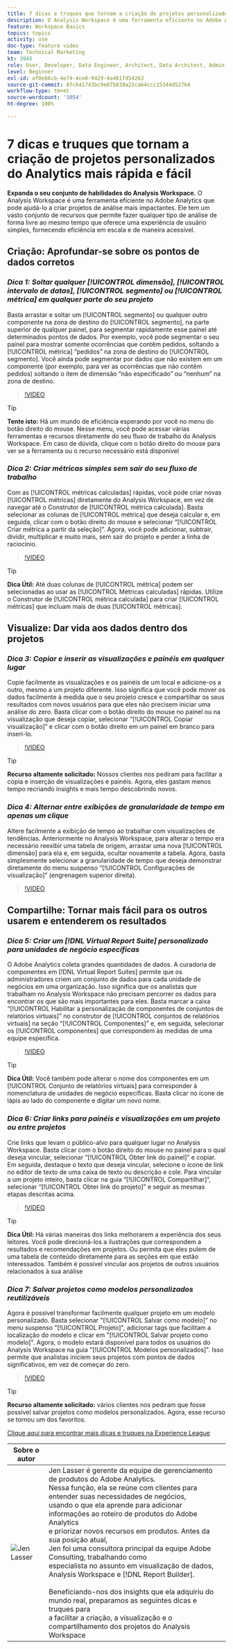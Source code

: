 ```yaml
---
title: 7 dicas e truques que tornam a criação de projetos personalizados do Analytics mais rápida e fácil
description: O Analysis Workspace é uma ferramenta eficiente no Adobe Analytics que pode ajudá-lo a criar projetos de análise mais impactantes. Ele tem um vasto conjunto de recursos que permite fazer qualquer tipo de análise de forma livre ao mesmo tempo que oferece uma experiência de usuário simples, fornecendo eficiência em escala e de maneira acessível.
feature: Workspace Basics
topics: topics
activity: use
doc-type: feature video
team: Technical Marketing
kt: 3945
role: User, Developer, Data Engineer, Architect, Data Architect, Admin, Leader
level: Beginner
exl-id: af0e66cb-4e74-4ce0-9429-4a461fd54263
source-git-commit: 8fc641743bc9e07b838a22ca64ccc15344d52764
workflow-type: tm+mt
source-wordcount: '1054'
ht-degree: 100%

---
```


# 7 dicas e truques que tornam a criação de projetos personalizados do Analytics mais rápida e fácil

**Expanda o seu conjunto de habilidades do Analysis Workspace.**
O Analysis Workspace é uma ferramenta eficiente no Adobe Analytics que pode ajudá-lo a criar projetos de análise mais impactantes. Ele tem um vasto conjunto de recursos que permite fazer qualquer tipo de análise de forma livre ao mesmo tempo que oferece uma experiência de usuário simples, fornecendo eficiência em escala e de maneira acessível.

## Criação: Aprofundar-se sobre os pontos de dados corretos

### ***Dica 1: Soltar qualquer [!UICONTROL dimensão], [!UICONTROL intervalo de datas], [!UICONTROL segmento] ou [!UICONTROL métrica] em qualquer parte do seu projeto***

Basta arrastar e soltar um [!UICONTROL segmento] ou qualquer outro componente na zona de destino do [!UICONTROL segmento], na parte superior de qualquer painel, para segmentar rapidamente esse painel até determinados pontos de dados. Por exemplo, você pode segmentar o seu painel para mostrar somente ocorrências que contêm pedidos, soltando a [!UICONTROL métrica] “pedidos” na zona de destino do [!UICONTROL segmento]. Você ainda pode segmentar por dados que não existem em um componente (por exemplo, para ver as ocorrências que não contêm pedidos) soltando o item de dimensão “não especificado” ou “nenhum” na zona de destino.

>[!VIDEO](https://video.tv.adobe.com/v/24036/?quality=12&learn=on)

>[!TIP]
>
>**Tente isto:** Há um mundo de eficiência esperando por você no menu do botão direito do mouse. Nesse menu, você pode acessar várias ferramentas e recursos diretamente do seu fluxo de trabalho do Analysis Workspace. Em caso de dúvida, clique com o botão direito do mouse para ver se a ferramenta ou o recurso necessário está disponível

### ***Dica 2: Criar métricas simples sem sair do seu fluxo de trabalho***

Com as [!UICONTROL métricas calculadas] rápidas, você pode criar novas [!UICONTROL métricas] diretamente do Analysis Workspace, em vez de navegar até o Construtor de [!UICONTROL métrica calculada]. Basta selecionar as colunas de [!UICONTROL métrica] que deseja calcular e, em seguida, clicar com o botão direito do mouse e selecionar “[!UICONTROL Criar métrica a partir da seleção]”. Agora, você pode adicionar, subtrair, dividir, multiplicar e muito mais, sem sair do projeto e perder a linha de raciocínio.

>[!VIDEO](https://video.tv.adobe.com/v/23126/?quality=12&learn=on)

>[!TIP]
>
>**Dica Útil:** Até duas colunas de [!UICONTROL métrica] podem ser selecionadas ao usar as [!UICONTROL Métricas calculadas] rápidas. Utilize o Construtor de [!UICONTROL métrica calculada] para criar [!UICONTROL métricas] que incluam mais de duas [!UICONTROL métricas].

## Visualize: Dar vida aos dados dentro dos projetos

### ***Dica 3: Copiar e inserir as visualizações e painéis em qualquer lugar***

Copie facilmente as visualizações e os painéis de um local e adicione-os a outro, mesmo a um projeto diferente. Isso significa que você pode mover os dados facilmente à medida que o seu projeto cresce e compartilhar os seus resultados com novos usuários para que eles não precisem iniciar uma análise do zero. Basta clicar com o botão direito do mouse no painel ou na visualização que deseja copiar, selecionar “[!UICONTROL Copiar visualização]” e clicar com o botão direito em um painel em branco para inseri-lo.

>[!VIDEO](https://video.tv.adobe.com/v/23230/?quality=12&learn=on)

>[!TIP]
>
>**Recurso altamente solicitado:** Nossos clientes nos pediram para facilitar a cópia e inserção de visualizações e painéis. Agora, eles gastam menos tempo recriando insights e mais tempo descobrindo novos.

### ***Dica 4: Alternar entre exibições de granularidade de tempo em apenas um clique***

Altere facilmente a exibição de tempo ao trabalhar com visualizações de tendências. Anteriormente no Analysis Workspace, para alterar o tempo era necessário reexibir uma tabela de origem, arrastar uma nova [!UICONTROL dimensão] para ela e, em seguida, ocultar novamente a tabela. Agora, basta simplesmente selecionar a granularidade de tempo que deseja demonstrar diretamente do menu suspenso “[!UICONTROL Configurações de visualização]” (engrenagem superior direita).

>[!VIDEO](https://video.tv.adobe.com/v/23548/?quality=12&learn=on)

## Compartilhe: Tornar mais fácil para os outros usarem e entenderem os resultados

### ***Dica 5: Criar um [!DNL Virtual Report Suite] personalizado para unidades de negócio específicas***

O Adobe Analytics coleta grandes quantidades de dados. A curadoria de componentes em [!DNL Virtual Report Suites] permite que os administradores criem um conjunto de dados para cada unidade de negócios em uma organização. Isso significa que os analistas que trabalham no Analysis Workspace não precisam percorrer os dados para encontrar os que são mais importantes para eles. Basta marcar a caixa “[!UICONTROL Habilitar a personalização de componentes de conjuntos de relatórios virtuais]” no construtor de [!UICONTROL conjuntos de relatórios virtuais] na seção “[!UICONTROL Componentes]” e, em seguida, selecionar os [!UICONTROL componentes] que correspondem às medidas de uma equipe específica.

>[!VIDEO](https://video.tv.adobe.com/v/23544/?quality=12&learn=on)

>[!TIP]
>
>**Dica Útil:** Você também pode alterar o nome dos componentes em um [!UICONTROL Conjunto de relatórios virtuais] para corresponder à nomenclatura de unidades de negócio específicas. Basta clicar no ícone de lápis ao lado do componente e digitar um novo nome.

### ***Dica 6: Criar links para painéis e visualizações em um projeto ou entre projetos***

Crie links que levam o público-alvo para qualquer lugar no Analysis Workspace. Basta clicar com o botão direito do mouse no painel para o qual deseja vincular, selecionar “[!UICONTROL Obter link do painel]” e copiar. Em seguida, destaque o texto que deseja vincular, selecione o ícone de link no editor de texto de uma caixa de texto ou descrição e cole. Para vincular a um projeto inteiro, basta clicar na guia “[!UICONTROL Compartilhar]”, selecionar “[!UICONTROL Obter link do projeto]” e seguir as mesmas etapas descritas acima.

>[!VIDEO](https://video.tv.adobe.com/v/23724/?quality=12&learn=on)

>[!TIP]
>
>**Dica Útil:** Há várias maneiras dos links melhorarem a experiência dos seus leitores. Você pode direcioná-los a ilustrações que correspondem a resultados e recomendações em projetos. Ou permita que eles pulem de uma tabela de conteúdo diretamente para as seções em que estão interessados. Também é possível vincular aos projetos de outros usuários relacionados à sua análise

### ***Dica 7: Salvar projetos como modelos personalizados reutilizáveis***

Agora é possível transformar facilmente qualquer projeto em um modelo personalizado. Basta selecionar &quot;[!UICONTROL Salvar como modelo]&quot; no menu suspenso &quot;[!UICONTROL Projeto]&quot;, adicionar tags que facilitam a localização do modelo e clicar em &quot;[!UICONTROL Salvar projeto como modelo]&quot;. Agora, o modelo estará disponível para todos os usuários do Analysis Workspace na guia &quot;[!UICONTROL Modelos personalizados]&quot;. Isso permite que analistas iniciem seus projetos com pontos de dados significativos, em vez de começar do zero.

>[!VIDEO](https://video.tv.adobe.com/v/23231/?quality=12&learn=on)

>[!TIP]
>
>**Recurso altamente solicitado:** vários clientes nos pediram que fosse possível salvar projetos como modelos personalizados. Agora, esse recurso se tornou um dos favoritos.

[Clique aqui para encontrar mais dicas e truques na Experience League](https://experienceleague.adobe.com/?search=tips&lang=pt-BR#recommended/solutions/analytics)

| Sobre o autor |            |
|------------|------------|
| ![Jen Lasser](assets/jlasser-headshot-s.jpg) | Jen Lasser é gerente da equipe de gerenciamento de produtos do Adobe Analytics. <br> Nessa função, ela se reúne com clientes para entender suas necessidades de negócios, <br>usando o que ela aprende para adicionar informações ao roteiro de produtos do Adobe Analytics <br>e priorizar novos recursos em produtos. Antes da sua posição atual, <br>Jen foi uma consultora principal da equipe Adobe Consulting, trabalhando como <br>especialista no assunto em visualização de dados, Analysis Workspace e [!DNL Report Builder]. <br><br>Beneficiando-nos dos insights que ela adquiriu do mundo real, preparamos as seguintes dicas e truques para <br>a facilitar a criação, a visualização e o compartilhamento dos projetos do Analysis Workspace |
